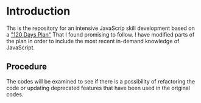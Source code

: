 # Introduction

Ths is the repository for an intensive JavaScrip skill development based on a ["120 Days Plan"](http://lenafaure.com/2017/08/05/become-better-front-end-developer/) That I found promising to follow.
I have modified parts of the plan in order to include the most recent in-demand knowledge of JavaScript.

## Procedure

The codes will be examined to see if there is a possibility of refactoring the code or updating deprecated features that have been used in the original codes.
